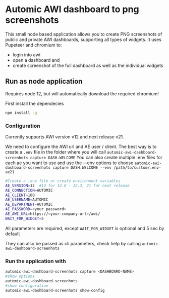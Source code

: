 # Automic AWI dashboard to png screenshots

This small node based application allows you to create PNG screenshots of public and private AWI dashboards, supporting all types of widgets.
It uses Pupeteer and chromium to:

* login into awi
* open a dashboard and
* create screenshot of the full dashboard as well as the individual widgets

## Run as node application

Requires node 12, but will automatically download the required chromium!

First install the dependecies 

```bash
npm install -g 
```

### Configuration

Currently supports AWI version v12 and next release v21.

We need to configure the AWI url and AE user / client.
The best way is to create a `.env` file in the folder where you will call 
`automic-awi-dashboard-screenhots capture DASH.WELCOME`
You can also create multiple .env files for each ae you want to use and use the --env options to choose
`automic-awi-dashboard-screenhots capture DASH.WELCOME --env /path/to/custom/.env-ae21`

```bash
#Create a .env file or create environment variables
AE_VERSION=12  #12 for 12.0 - 12.3, 21 for next release
AE_CONNECTION=AUTOMIC
AE_CLIENT=100
AE_USERNAME=AUTOMIC
AE_DEPARTMENT=AUTOMIC
AE_PASSWORD=<your password>
AE_AWI_URL=https://<your-company-url>/awi/
WAIT_FOR_WIDGET=5
```

All parameters are required, except `WAIT_FOR_WIDGET` is optional and 5 sec by default

They can also be passed as cli parameters,
check help by calling `automic-awi-dashboard-screenhots` 

### Run the application with

```bash
automic-awi-dashboard-screenhots capture <DASHBOARD-NAME>
#show options
automic-awi-dashboard-screenhots 
#show configuration
automic-awi-dashboard-screenhots show-config
```
